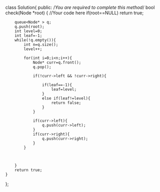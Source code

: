 class Solution{
  public:
    /*You are required to complete this method*/
    bool check(Node *root)
    {
        //Your code here
         if(root==NULL) return true;
        
        queue<Node* > q;
        q.push(root);
        int level=0;
        int leaf=-1;
        while(!q.empty()){
            int n=q.size();
            level++;
            
            for(int i=0;i<n;i++){
                Node* curr=q.front();
                q.pop();
                
                if(!curr->left && !curr->right){
                   
                    if(leaf==-1){
                        leaf=level;
                    }
                    else if(leaf!=level){
                        return false;
                    }
                }
                
                if(curr->left){
                    q.push(curr->left);
                }
                if(curr->right){
                    q.push(curr->right);
                }
            }
            
            
            
        }
        return true;
    }
};
